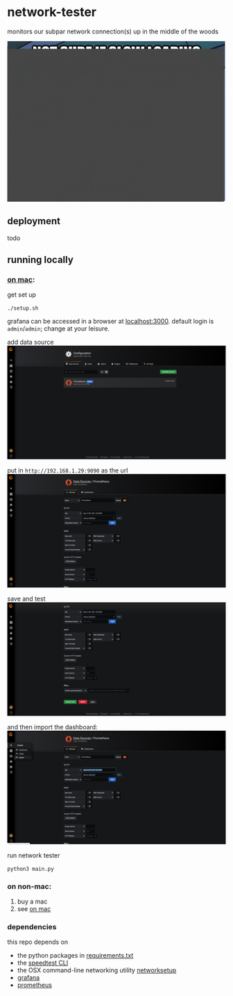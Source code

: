 # network-tester

monitors our subpar network connection(s) up in the middle of the woods

![](.github/notsureif.gif)

## deployment
todo

## running locally
### [on mac](#on-mac):
get set up
```
./setup.sh
```

grafana can be accessed in a browser at [localhost:3000](http://localhost:3000). default login is `admin`/`admin`; change at your leisure.

add data source
![](.github/add_data_source.png)

put in `http://192.168.1.29:9090` as the url
![](.github/data_source_url.png)

save and test
![](.github/save_and_test.png)

and then import the dashboard:
![](.github/import_dashboard.png)

run network tester
```
python3 main.py
```

### on non-mac:
1. buy a mac
2. see [on mac](#on-mac)

### dependencies
this repo depends on
- the python packages in [requirements.txt](requirements.txt)
- the [speedtest CLI](https://www.speedtest.net/apps/cli)
- the OSX command-line networking utility [networksetup](https://www.unix.com/man-page/OSX/8/networksetup/)
- [grafana](https://grafana.com/)
- [prometheus](https://prometheus.io/)
